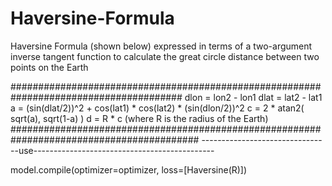 # Haversine-Formula


Haversine Formula (shown below) expressed in terms of a two-argument inverse tangent function to calculate the great circle distance between two points on the Earth

#######################################################################################
dlon = lon2 - lon1 
dlat = lat2 - lat1 
a = (sin(dlat/2))^2 + cos(lat1) * cos(lat2) * (sin(dlon/2))^2 
c = 2 * atan2( sqrt(a), sqrt(1-a) ) 
d = R * c (where R is the radius of the Earth)
##########################################################################################
--------------------------------use---------------------------------------------

model.compile(optimizer=optimizer, loss=[Haversine(R)])

